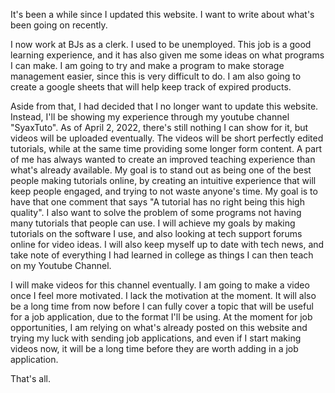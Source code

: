 It's been a while since I updated this website. I want to write about what's been going on recently.

I now work at BJs as a clerk. I used to be unemployed. This job is a good learning experience, and it has also given me some ideas on what programs I can make. I am going to try and make a program to make storage management easier, since this is very difficult to do. I am also going to create a google sheets that will help keep track of expired products.

Aside from that, I had decided that I no longer want to update this website. Instead, I'll be showing my experience through my youtube channel "SyaxTuto". As of April 2, 2022, there's still nothing I can show for it, but videos will be uploaded eventually. The videos will be short perfectly edited tutorials, while at the same time providing some longer form content. A part of me has always wanted to create an improved teaching experience than what's already available. My goal is to stand out as being one of the best people making tutorials online, by creating an intuitive experience that will keep people engaged, and trying to not waste anyone's time. My goal is to have that one comment that says "A tutorial has no right being this high quality". I also want to solve the problem of some programs not having many tutorials that people can use. I will achieve my goals by making tutorials on the software I use, and also looking at tech support forums online for video ideas. I will also keep myself up to date with tech news, and take note of everything I had learned in college as things I can then teach on my Youtube Channel.

I will make videos for this channel eventually. I am going to make a video once I feel more motivated. I lack the motivation at the moment. It will also be a long time from now before I can fully cover a topic that will be useful for a job application, due to the format I'll be using. At the moment for job opportunities, I am relying on what's already posted on this website and trying my luck with sending job applications, and even if I start making videos now, it will be a long time before they are worth adding in a job application.

That's all.
